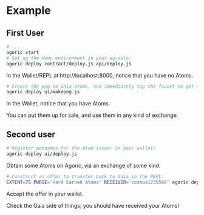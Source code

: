 # Example

## First User

```sh
# ...
agoric start
# Set up the demo environment in your ag-solo.
agoric deploy contract/deploy.js api/deploy.js
```

In the Wallet/REPL at http://localhost:8000, notice that you have no Atoms.

```sh
# Create the peg to Gaia atoms, and immediately tap the faucet to get some.
agoric deploy ui/makepeg.js
```

In the Wallet, notice that you have Atoms.

You can put them up for sale, and use them in any kind of exchange.

## Second user

```sh
# Register petnames for the Atom issuer in your wallet:
agoric deploy ui/deploy.js
```

Obtain some Atoms on Agoric, via an exchange of some kind.

```sh
# Construct an offer to transfer back to Gaia in the REPL:
EXTENT=75 PURSE='Hard Earned Atoms' RECEIVER='cosmos1235566' agoric deploy ui/transfer.js
```

Accept the offer in your wallet.

Check the Gaia side of things; you should have received your Atoms!
